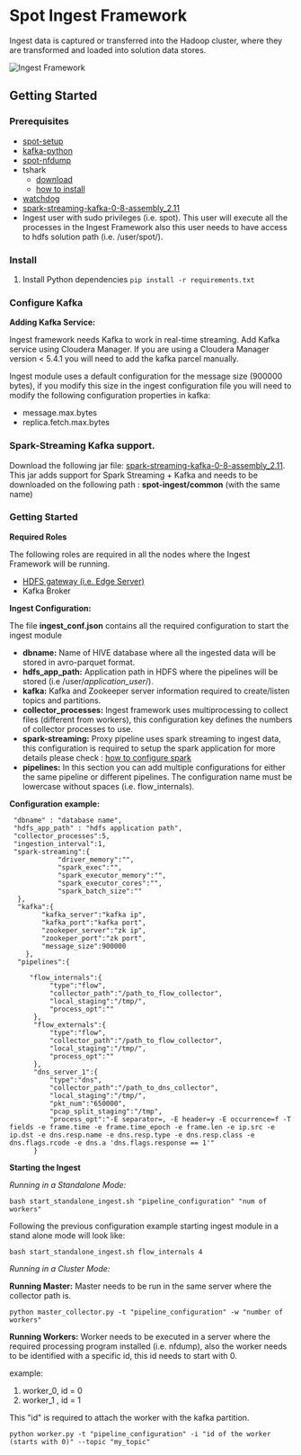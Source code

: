 Spot Ingest Framework
======
Ingest data is captured or transferred into the Hadoop cluster, where they are transformed and loaded into solution data stores.

![Ingest Framework](../desktop/SPOT_Ingest_Framework1_1.png)

## Getting Started

### Prerequisites
* [spot-setup](../spot-setup)
* [kafka-python](https://github.com/dpkp/kafka-python)
* [spot-nfdump](https://github.com/Open-Network-Insight/spot-nfdump)
* tshark
  * [download](https://www.wireshark.org/download.html)
  * [how to install](https://github.com/Open-Network-Insight/open-network-insight/wiki/Install%20Ingest%20Prerequisites)
* [watchdog](http://pythonhosted.org/watchdog/)
* [spark-streaming-kafka-0-8-assembly_2.11](http://search.maven.org/#search|ga|1|a%3A%22spark-streaming-kafka-0-8-assembly_2.11%22%20AND%20v%3A%222.0.0%22)	 
* Ingest user with sudo privileges (i.e. spot). This user will execute all the processes in the Ingest Framework also this user needs to have access to hdfs solution path (i.e. /user/spot/).

### Install
1. Install Python dependencies `pip install -r requirements.txt` 

### Configure Kafka
**Adding Kafka Service:**

Ingest framework needs Kafka to work in real-time streaming. Add Kafka service using Cloudera Manager. If you are using a Cloudera Manager version < 5.4.1 you will need to add the kafka parcel manually.

Ingest module uses a default configuration for the message size (900000 bytes), if you modify this size in the ingest configuration file you will need to modify the following configuration properties in kafka:

* message.max.bytes
* replica.fetch.max.bytes

### Spark-Streaming Kafka support.
Download the following jar file: [spark-streaming-kafka-0-8-assembly_2.11](http://search.maven.org/#search|ga|1|a%3A%22spark-streaming-kafka-0-8-assembly_2.11%22%20AND%20v%3A%222.0.0%22). This jar adds support for Spark Streaming + Kafka and needs to be downloaded on the following path : **spot-ingest/common** (with the same name)

### Getting Started

**Required Roles**

The following roles are required in all the nodes where the Ingest Framework will be running.
* [HDFS gateway (i.e. Edge Server)](https://hadoop.apache.org/docs/r2.4.1/hadoop-project-dist/hadoop-hdfs/HdfsNfsGateway.html)
* Kafka Broker

**Ingest Configuration:**

The file **ingest_conf.json** contains all the required configuration to start the ingest module
*  **dbname:** Name of HIVE database where all the ingested data will be stored in avro-parquet format.
*  **hdfs_app_path:** Application path in HDFS where the pipelines will be stored (i.e /user/_application_user_/). 
*  **kafka:** Kafka and Zookeeper server information required to create/listen topics and partitions.
*  **collector_processes:** Ingest framework uses  multiprocessing to collect files (different from workers), this configuration key defines the numbers of collector processes to use.
*  **spark-streaming:** Proxy pipeline uses spark streaming to ingest data, this configuration is required to setup the spark application for more details please check : [how to configure spark](https://github.com/Open-Network-Insight/open-network-insight/blob/spot/spot-ml/SPARKCONF.md)
*  **pipelines:** In this section you can add multiple configurations for either the same pipeline or different pipelines. The configuration name must be lowercase without spaces (i.e. flow_internals).

**Configuration example:**

     "dbname" : "database name",
     "hdfs_app_path" : "hdfs application path",
     "collector_processes":5,
     "ingestion_interval":1,
     "spark-streaming":{
                "driver_memory":"",
                "spark_exec":"",
                "spark_executor_memory":"",
                "spark_executor_cores":"",
                "spark_batch_size":""
      },
      "kafka":{
            "kafka_server":"kafka ip",
            "kafka_port":"kafka port",
            "zookeper_server":"zk ip",
            "zookeper_port":"zk port",
            "message_size":900000
        },
      "pipelines":{
      
         "flow_internals":{
              "type":"flow",
              "collector_path":"/path_to_flow_collector",
              "local_staging":"/tmp/",
              "process_opt":""
          },
          "flow_externals":{
              "type":"flow",
              "collector_path":"/path_to_flow_collector",
              "local_staging":"/tmp/",
              "process_opt":""
          },
          "dns_server_1":{
              "type":"dns",
              "collector_path":"/path_to_dns_collector",
              "local_staging":"/tmp/",
              "pkt_num":"650000",
              "pcap_split_staging":"/tmp",    
              "process_opt":"-E separator=, -E header=y -E occurrence=f -T fields -e frame.time -e frame.time_epoch -e frame.len -e ip.src -e ip.dst -e dns.resp.name -e dns.resp.type -e dns.resp.class -e dns.flags.rcode -e dns.a 'dns.flags.response == 1'"
          }

**Starting the Ingest**

_Running in a Standalone Mode:_

    bash start_standalone_ingest.sh "pipeline_configuration" "num of workers"
    
Following the previous configuration example starting ingest module in a stand alone mode will look like:

    bash start_standalone_ingest.sh flow_internals 4

_Running in a Cluster Mode:_

**Running Master:** Master needs to be run in the same server where the collector path is.

    python master_collector.py -t "pipeline_configuration" -w "number of workers"
    
**Running Workers:** Worker needs to be executed in a server where the required processing program installed (i.e. nfdump), also the worker needs to be identified with a specific id, this id needs to start with 0.

example:

1. worker_0,  id = 0 
2. worker_1 , id = 1

This "id" is required to attach the worker with the kafka partition.

    python worker.py -t "pipeline_configuration" -i "id of the worker (starts with 0)" --topic "my_topic"
    
    
